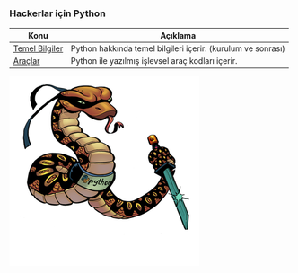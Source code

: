 ### Hackerlar için Python ###


Konu         | Açıklama
------------ | -------------
[Temel Bilgiler](#) | Python hakkında temel bilgileri içerir. (kurulum ve sonrası)
[Araçlar](https://github.com/besimaltnok/python4hackers/tree/master/examples) | Python ile yazılmış işlevsel araç kodları içerir.

<a href="#" rel="some text">![cypm](/img/phackers.png)</a>

